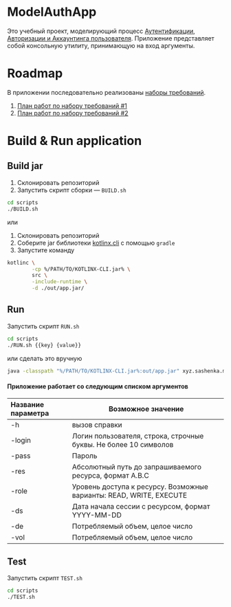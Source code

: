 # ModelAuthApp

Это учебный проект, моделирующий процесс [Аутентификации, Авторизации и Аккаунтинга пользователя](https://ru.wikipedia.org/wiki/AAA_(информационная_безопасность)).
Приложение представляет собой консольную утилиту, принимающую на вход аргументы. 

# Roadmap
В приложении последовательно реализованы [наборы требований](./doc/Requirements.md).

1. [План работ по набору требований #1](./doc/Roadmap1.md)
2. [План работ по набору требований #2](./doc/Roadmap2.md)

# Build & Run application
## Build jar
1. Склонировать репозиторий 
2. Запустить скрипт сборки — `BUILD.sh`
```bash
cd scripts
./BUILD.sh
```
или
1. Склонировать репозиторий 
2. Соберите jar библиотеки [kotlinx.cli](https://github.com/Kotlin/kotlinx.cli.git) с помощью `gradle`
3. Запустите команду
```bash
kotlinc \
        -cp %/PATH/TO/KOTLINX-CLI.jar% \
        src \
        -include-runtime \
        -d ./out/app.jar/
```

## Run
Запустить скрипт `RUN.sh`
```bash
cd scripts
./RUN.sh {{key} {value}}
```
или сделать это вручную
```bash
java -classpath "%/PATH/TO/KOTLINX-CLI.jar%:out/app.jar" xyz.sashenka.modelauthapp.MainKt {{key} {value}}
```

#### Приложение работает со следующим списком аргументов
| Название параметра | Возможное значение |
|:---|---|
|-h | вызов справки|
|-login | Логин пользователя, строка, строчные буквы. Не более 10 символов |
|-pass | Пароль |
|-res | Абсолютный путь до запрашиваемого ресурса, формат A.B.C |
|-role | Уровень доступа к ресурсу. Возможные варианты: READ, WRITE, EXECUTE |
|-ds| Дата начала сессии с ресурсом, формат YYYY-MM-DD |
|-de | Потребляемый объем, целое число |
|-vol | Потребляемый объем, целое число |

## Test
Запустить скрипт `TEST.sh`
```bash
cd scripts
./TEST.sh
```